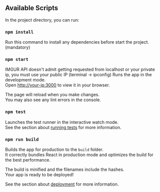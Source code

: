## Available Scripts
In the project directory, you can run:

### `npm install`
Run this command to install any dependencies before start the project.(mandatory)

### `npm start`
IMGUR API doesn't admit getting requested from localhost or your private ip, you must use your public IP (terminal -> ipconfig)
Runs the app in the development mode.\
Open [http://your-ip:3000](http://your-ip:3000) to view it in your browser.

The page will reload when you make changes.\
You may also see any lint errors in the console.

### `npm test`

Launches the test runner in the interactive watch mode.\
See the section about [running tests](https://facebook.github.io/create-react-app/docs/running-tests) for more information.

### `npm run build`

Builds the app for production to the `build` folder.\
It correctly bundles React in production mode and optimizes the build for the best performance.

The build is minified and the filenames include the hashes.\
Your app is ready to be deployed!

See the section about [deployment](https://facebook.github.io/create-react-app/docs/deployment) for more information.
